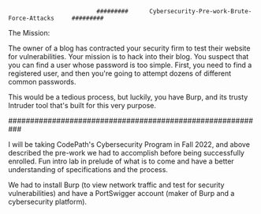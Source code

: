                              #########      Cybersecurity-Pre-work-Brute-Force-Attacks     #########     

The Mission:

The owner of a blog has contracted your security firm to test their website for vulnerabilities.
Your mission is to hack into their blog. You suspect that you can find a user whose password is too simple. First, you need to find a registered user, 
and then you're going to attempt dozens of different common passwords.

This would be a tedious process, but luckily, you have Burp, and its trusty Intruder tool that's built for this very purpose.

###########################################################

I will be taking CodePath's Cybersecurity Program in Fall 2022, and above described the pre-work we had to accomplish before being successfully enrolled. Fun intro lab in prelude of what is to come and have a better understanding of specifications and the process.

We had to install Burp (to view network traffic and test for security vulnerabilities) and have a PortSwigger account (maker of Burp and a cybersecurity platform).
